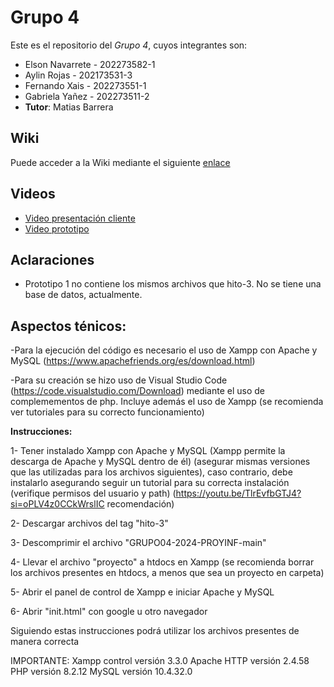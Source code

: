 # Grupo 4

Este es el repositorio del *Grupo 4*, cuyos integrantes son:

 * Elson Navarrete - 202273582-1
 * Aylin Rojas - 202173531-3
 * Fernando Xais - 202273551-1
 * Gabriela Yañez - 202273511-2
 * **Tutor**: Matias Barrera

## Wiki

Puede acceder a la Wiki mediante el siguiente [enlace](https://github.com/Bionic-Z/GRUPO04-2024-PROYINF/wiki)

## Videos

* [Video presentación cliente](https://www.youtube.com/watch?v=abJau21SDIk)
* [Video prototipo](https://youtu.be/uakP8lTkoxk)

## Aclaraciones

- Prototipo 1 no contiene los mismos archivos que hito-3. No se tiene una base de datos, actualmente.


## Aspectos ténicos:
-Para la ejecución del código es necesario el uso de Xampp con Apache y MySQL (https://www.apachefriends.org/es/download.html)

-Para su creación se hizo uso de Visual Studio Code (https://code.visualstudio.com/Download) mediante el uso de complemementos de php. Incluye además el uso de Xampp (se recomienda ver tutoriales para su correcto funcionamiento)

**Instrucciones:**

  1- Tener instalado Xampp con Apache y MySQL (Xampp permite la descarga de Apache y MySQL dentro de él) (asegurar mismas versiones que las utilizadas para los archivos siguientes), caso           contrario, debe instalarlo asegurando seguir un tutorial para su correcta instalación (verifique permisos del usuario y path) (https://youtu.be/TlrEvfbGTJ4?si=oPLV4z0CCkWrslIC                 recomendación)
  
  2- Descargar archivos del tag "hito-3"
  
  3- Descomprimir el archivo "GRUPO04-2024-PROYINF-main"
  
  4- Llevar el archivo "proyecto" a htdocs en Xampp (se recomienda borrar los archivos presentes en htdocs, a menos que sea un proyecto en carpeta)
  
  5- Abrir el panel de control de Xampp e iniciar Apache y MySQL
  
  6- Abrir "init.html" con google u otro navegador

Siguiendo estas instrucciones podrá utilizar los archivos presentes de manera correcta

IMPORTANTE: Xampp control versión 3.3.0
            Apache HTTP versión 2.4.58
            PHP versión 8.2.12
            MySQL versión 10.4.32.0
            
            

